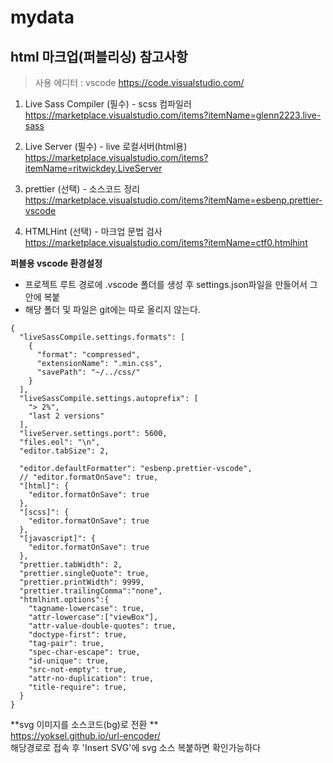 # mydata

## html 마크업(퍼블리싱) 참고사항

> 사용 에디터 : vscode 
> <https://code.visualstudio.com/>

1. Live Sass Compiler (필수) - scss 컴파일러   
<https://marketplace.visualstudio.com/items?itemName=glenn2223.live-sass>

2. Live Server (필수) - live 로컬서버(html용)   
<https://marketplace.visualstudio.com/items?itemName=ritwickdey.LiveServer>

3. prettier (선택) - 소스코드 정리   
<https://marketplace.visualstudio.com/items?itemName=esbenp.prettier-vscode>

4. HTMLHint (선택) - 마크업 문법 검사   
<https://marketplace.visualstudio.com/items?itemName=ctf0.htmlhint>
   
   
**퍼블용 vscode 환경설정**
- 프로젝트 루트 경로에 .vscode 폴더를 생성 후 settings.json파일을 만들어서 그안에 복붙
- 해당 폴더 및 파일은 git에는 따로 올리지 않는다.

```
{
  "liveSassCompile.settings.formats": [
    {
      "format": "compressed",
      "extensionName": ".min.css",
      "savePath": "~/../css/"
    }
  ],
  "liveSassCompile.settings.autoprefix": [
    "> 2%",
    "last 2 versions"
  ],
  "liveServer.settings.port": 5600,
  "files.eol": "\n",
  "editor.tabSize": 2,

  "editor.defaultFormatter": "esbenp.prettier-vscode",
  // "editor.formatOnSave": true,
  "[html]": {
    "editor.formatOnSave": true
  },
  "[scss]": {
    "editor.formatOnSave": true
  },
  "[javascript]": {
    "editor.formatOnSave": true
  },
  "prettier.tabWidth": 2,
  "prettier.singleQuote": true,
  "prettier.printWidth": 9999,
  "prettier.trailingComma":"none",
  "htmlhint.options":{
    "tagname-lowercase": true,
    "attr-lowercase":["viewBox"],
    "attr-value-double-quotes": true,
    "doctype-first": true,
    "tag-pair": true,
    "spec-char-escape": true,
    "id-unique": true,
    "src-not-empty": true,
    "attr-no-duplication": true,
    "title-require": true,
  }
}
```

**svg 이미지를 소스코드(bg)로 전환 **   
<https://yoksel.github.io/url-encoder/>   
해당경로로 접속 후 'Insert SVG'에 svg 소스 복붙하면 확인가능하다